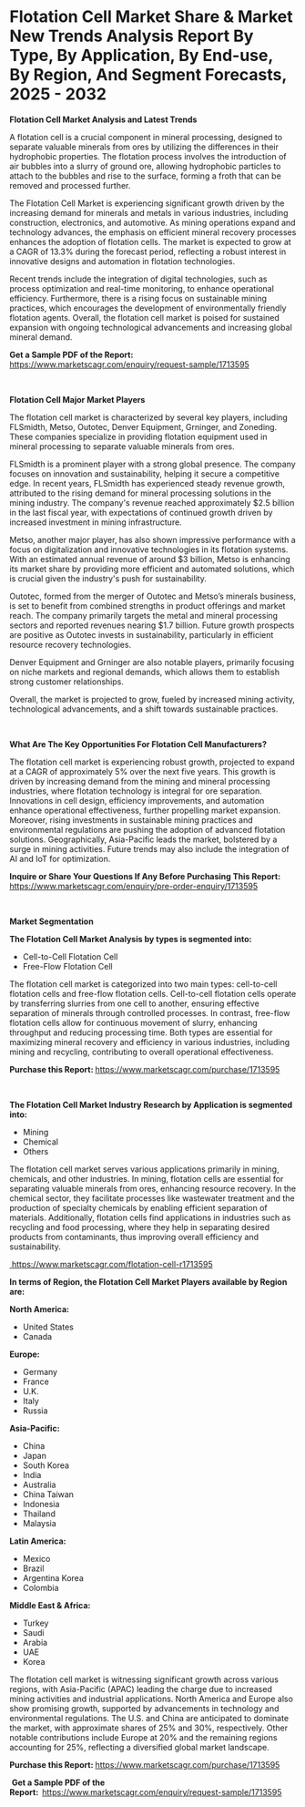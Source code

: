 <p><h1>Flotation Cell Market Share & Market New Trends Analysis Report By Type, By Application, By End-use, By Region, And Segment Forecasts, 2025 - 2032</h1></p><p><strong>Flotation Cell Market Analysis and Latest Trends</strong></p>
<p><p>A flotation cell is a crucial component in mineral processing, designed to separate valuable minerals from ores by utilizing the differences in their hydrophobic properties. The flotation process involves the introduction of air bubbles into a slurry of ground ore, allowing hydrophobic particles to attach to the bubbles and rise to the surface, forming a froth that can be removed and processed further.</p><p>The Flotation Cell Market is experiencing significant growth driven by the increasing demand for minerals and metals in various industries, including construction, electronics, and automotive. As mining operations expand and technology advances, the emphasis on efficient mineral recovery processes enhances the adoption of flotation cells. The market is expected to grow at a CAGR of 13.3% during the forecast period, reflecting a robust interest in innovative designs and automation in flotation technologies. </p><p>Recent trends include the integration of digital technologies, such as process optimization and real-time monitoring, to enhance operational efficiency. Furthermore, there is a rising focus on sustainable mining practices, which encourages the development of environmentally friendly flotation agents. Overall, the flotation cell market is poised for sustained expansion with ongoing technological advancements and increasing global mineral demand.</p></p>
<p><strong>Get a Sample PDF of the Report:&nbsp;</strong> <a href="https://www.marketscagr.com/enquiry/request-sample/1713595?utm_campaign=2648&utm_medium=2&utm_source=Github&utm_content=ia&utm_term=16042025&utm_id=flotation-cell">https://www.marketscagr.com/enquiry/request-sample/1713595</a></p>
<p>&nbsp;</p>
<p><strong>Flotation Cell Major Market Players</strong></p>
<p><p>The flotation cell market is characterized by several key players, including FLSmidth, Metso, Outotec, Denver Equipment, Grninger, and Zoneding. These companies specialize in providing flotation equipment used in mineral processing to separate valuable minerals from ores.</p><p>FLSmidth is a prominent player with a strong global presence. The company focuses on innovation and sustainability, helping it secure a competitive edge. In recent years, FLSmidth has experienced steady revenue growth, attributed to the rising demand for mineral processing solutions in the mining industry. The company's revenue reached approximately $2.5 billion in the last fiscal year, with expectations of continued growth driven by increased investment in mining infrastructure.</p><p>Metso, another major player, has also shown impressive performance with a focus on digitalization and innovative technologies in its flotation systems. With an estimated annual revenue of around $3 billion, Metso is enhancing its market share by providing more efficient and automated solutions, which is crucial given the industry's push for sustainability.</p><p>Outotec, formed from the merger of Outotec and Metso’s minerals business, is set to benefit from combined strengths in product offerings and market reach. The company primarily targets the metal and mineral processing sectors and reported revenues nearing $1.7 billion. Future growth prospects are positive as Outotec invests in sustainability, particularly in efficient resource recovery technologies.</p><p>Denver Equipment and Grninger are also notable players, primarily focusing on niche markets and regional demands, which allows them to establish strong customer relationships.</p><p>Overall, the market is projected to grow, fueled by increased mining activity, technological advancements, and a shift towards sustainable practices.</p></p>
<p>&nbsp;</p>
<p><strong>What Are The Key Opportunities For Flotation Cell Manufacturers?</strong></p>
<p><p>The flotation cell market is experiencing robust growth, projected to expand at a CAGR of approximately 5% over the next five years. This growth is driven by increasing demand from the mining and mineral processing industries, where flotation technology is integral for ore separation. Innovations in cell design, efficiency improvements, and automation enhance operational effectiveness, further propelling market expansion. Moreover, rising investments in sustainable mining practices and environmental regulations are pushing the adoption of advanced flotation solutions. Geographically, Asia-Pacific leads the market, bolstered by a surge in mining activities. Future trends may also include the integration of AI and IoT for optimization.</p></p>
<p><strong>Inquire or Share Your Questions If Any Before Purchasing This Report:</strong> <a href="https://www.marketscagr.com/enquiry/pre-order-enquiry/1713595?utm_campaign=2648&utm_medium=2&utm_source=Github&utm_content=ia&utm_term=16042025&utm_id=flotation-cell">https://www.marketscagr.com/enquiry/pre-order-enquiry/1713595</a></p>
<p>&nbsp;</p>
<p><strong>Market Segmentation</strong></p>
<p><strong>The Flotation Cell Market Analysis by types is segmented into:</strong></p>
<p><ul><li>Cell-to-Cell Flotation Cell</li><li>Free-Flow Flotation Cell</li></ul></p>
<p><p>The flotation cell market is categorized into two main types: cell-to-cell flotation cells and free-flow flotation cells. Cell-to-cell flotation cells operate by transferring slurries from one cell to another, ensuring effective separation of minerals through controlled processes. In contrast, free-flow flotation cells allow for continuous movement of slurry, enhancing throughput and reducing processing time. Both types are essential for maximizing mineral recovery and efficiency in various industries, including mining and recycling, contributing to overall operational effectiveness.</p></p>
<p><strong>Purchase this Report:&nbsp;</strong><a href="https://www.marketscagr.com/purchase/1713595?utm_campaign=2648&utm_medium=2&utm_source=Github&utm_content=ia&utm_term=16042025&utm_id=flotation-cell">https://www.marketscagr.com/purchase/1713595</a></p>
<p>&nbsp;</p>
<p><strong>The Flotation Cell Market Industry Research by Application is segmented into:</strong></p>
<p><ul><li>Mining</li><li>Chemical</li><li>Others</li></ul></p>
<p><p>The flotation cell market serves various applications primarily in mining, chemicals, and other industries. In mining, flotation cells are essential for separating valuable minerals from ores, enhancing resource recovery. In the chemical sector, they facilitate processes like wastewater treatment and the production of specialty chemicals by enabling efficient separation of materials. Additionally, flotation cells find applications in industries such as recycling and food processing, where they help in separating desired products from contaminants, thus improving overall efficiency and sustainability.</p></p>
<p><a href="https://www.marketscagr.com/flotation-cell-r1713595?utm_campaign=2648&utm_medium=2&utm_source=Github&utm_content=ia&utm_term=16042025&utm_id=flotation-cell">&nbsp;https://www.marketscagr.com/flotation-cell-r1713595</a></p>
<p><strong>In terms of Region, the Flotation Cell Market Players available by Region are:</strong></p>
<p>
    <p> <strong> North America: </strong>
        <ul>
            <li>United States</li>
            <li>Canada</li>
        </ul>
        </p> 
    <p> <strong> Europe: </strong>
        <ul>
            <li>Germany</li>
            <li>France</li>
            <li>U.K.</li>
            <li>Italy</li>
            <li>Russia</li>
        </ul>
        </p> 
    <p> <strong> Asia-Pacific: </strong>
        <ul>
            <li>China</li>
            <li>Japan</li>
            <li>South Korea</li>
            <li>India</li>
            <li>Australia</li>
            <li>China Taiwan</li>
            <li>Indonesia</li>
            <li>Thailand</li>
            <li>Malaysia</li>
        </ul>
        </p> 
    <p> <strong> Latin America: </strong>
        <ul>
            <li>Mexico</li>
            <li>Brazil</li>
            <li>Argentina Korea</li>
            <li>Colombia</li>
        </ul>
        </p> 
    <p> <strong> Middle East & Africa: </strong>
        <ul>
            <li>Turkey</li>
            <li>Saudi</li>
            <li>Arabia</li>
            <li>UAE</li>
            <li>Korea</li>
        </ul>
    </p>
    </p>
<p><p>The flotation cell market is witnessing significant growth across various regions, with Asia-Pacific (APAC) leading the charge due to increased mining activities and industrial applications. North America and Europe also show promising growth, supported by advancements in technology and environmental regulations. The U.S. and China are anticipated to dominate the market, with approximate shares of 25% and 30%, respectively. Other notable contributions include Europe at 20% and the remaining regions accounting for 25%, reflecting a diversified global market landscape.</p></p>
<p><strong>Purchase this Report: </strong><a href="https://www.marketscagr.com/purchase/1713595?utm_campaign=2648&utm_medium=2&utm_source=Github&utm_content=ia&utm_term=16042025&utm_id=flotation-cell">https://www.marketscagr.com/purchase/1713595</a></p>
<p>&nbsp;<strong>Get a Sample PDF of the Report:&nbsp;&nbsp;</strong><a href="https://www.marketscagr.com/enquiry/request-sample/1713595?utm_campaign=2648&utm_medium=2&utm_source=Github&utm_content=ia&utm_term=16042025&utm_id=flotation-cell">https://www.marketscagr.com/enquiry/request-sample/1713595</a></p>
<p><strong></strong></p>
<p><p></p><p></p><p></p></p>